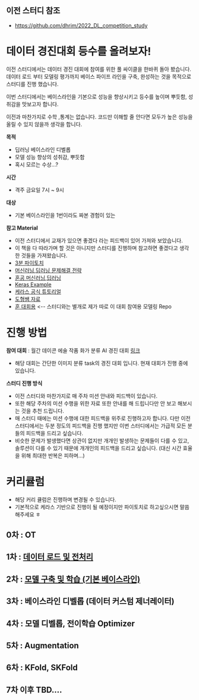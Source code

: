 ## 이전 스터디 참조 
  - https://github.com/dhrim/2022_DL_competition_study

# 데이터 경진대회 등수를 올려보자! 
이전 스터디에서는 데이터 경진 대회에 참여를 위한 풀 싸이클을 한바퀴 돌아 봤습니다. 데이터 로드 부터 모델링 평가까지 베이스 파이프 라인을 구축, 완성하는 것을 목적으로 스터디를 진행 했습니다. 

이번 스터디에서는 베이스라인을 기본으로 성능을 향상시키고 등수를 높이며 뿌듯함, 성취감을 맛보고자 합니다. 

이전과 마찬가지로 수학 ,통계는 없습니다. 코드만 이해할 줄 안다면 모두가 높은 성능을 올릴 수 있지 않을까 생각을 합니다. 

**목적**
- 딥러닝 베이스라인 디벨롭 
- 모델 성능 향상의 성취감, 뿌듯함 
- 혹시 모르는 수상...?

**시간** 
- 격주 금요일 7시 ~ 9시 

**대상**
- 기본 베이스라인을 1번이라도 짜본 경험이 있는 

**참고 Material** 
- 이전 스터디에서 교재가 있으면 좋겠다 라는 피드백이 있어 가져와 보았습니다. 
- 이 책을 다 따라가며 할 것은 아니지만 스터디를 진행하며 참고하면 좋겠다고 생각한 것들을 가져왔습니다. 
- [3분 파이토치](https://github.com/keon/3-min-pytorch)
- [머신러닝,딥러닝 문제해결 전략](http://www.yes24.com/Product/Goods/108802734)
- [혼공 머신러닝,딥러닝](https://hongong.hanbit.co.kr/%ED%98%BC%EC%9E%90-%EA%B3%B5%EB%B6%80%ED%95%98%EB%8A%94-%EB%A8%B8%EC%8B%A0%EB%9F%AC%EB%8B%9D-%EB%94%A5%EB%9F%AC%EB%8B%9D/)
- [Keras Example](https://keras.io/examples/)
- [케라스 공식 튜토리얼](https://keras.io/ko/)
- [도형쌤 자료](https://github.com/dhrim/2022_DL_competition_study/blob/master/material_index.md)
- [훈 대회용](https://github.com/crimama/Painter_clf) <-- 스터디와는 별개로 제가 따로 이 대회 참여용 모델링 Repo 

# 진행 방법 

**참여 대회** : 월간 데이콘 에술 작품 화가 분류 AI 경진 대회 [링크](https://dacon.io/competitions/official/236006/overview/description)
- 해당 대회는 간단한 이미지 분류 task의 경진 대회 입니다. 현재 대회가 진행 중에 있습니다. 

**스터디 진행 방식** 
- 이전 스터디와 마찬가지로 매 주차 미션 안내와 피드백이 있습니다. 
- 또한 해당 주차의 미션 수행을 위한 자료 또한 안내를 해 드립니다만 안 보고 해보시는 것을 추천 드립니다. 
- 매 스터디 때에는 미션 수행에 대한 피드백을 위주로 진행하고자 합니다. 다만 이전 스터디에서는 두분 정도의 피드백을 진행 했지만 이번 스터디에서는 가급적 모든 분들의 피드백을 드리고 싶습니다. 
- 비슷한 문제가 발생했다면 상관이 없지만 개개인 발생하는 문제들이 다를 수 있고, 솔루션이 다를 수 있기 때문에 개개인의 피드백을 드리고 싶습니다. (대신 시간 효율을 위해 최대한 반복은 피하며...)


# 커리큘럼 
- 해당 커리 큘럼은 진행하며 변경될 수 있습니다. 
- 기본적으로 케라스 기반으로 진행이 될 예정이지만 파이토치로 하고싶으시면 말씀해주세요 ㅎ
## 0차 : OT 

## 1차 : [데이터 로드 및 전처리](https://github.com/crimama/DL_competition_study/blob/main/class1_mission.md)

## 2차 : [모델 구축 및 학습 (기본 베이스라인)](https://github.com/crimama/DL_competition_study/blob/main/class2_mission.md) 

## 3차 : 베이스라인 디벨롭 (데이터 커스텀 제너레이터) 

## 4차 : 모델 디벨롭, 전이학습 Optimizer

## 5차 : Augmentation 

## 6차 : KFold, SKFold 

## 7차 이후 TBD.... 
